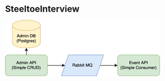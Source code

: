 # SteeltoeInterview

![draw.io diagram](https://raw.githubusercontent.com/danagorbunova/SteeltoeInterview/main/Docs/SteeltoeInterview.drawio.png)
